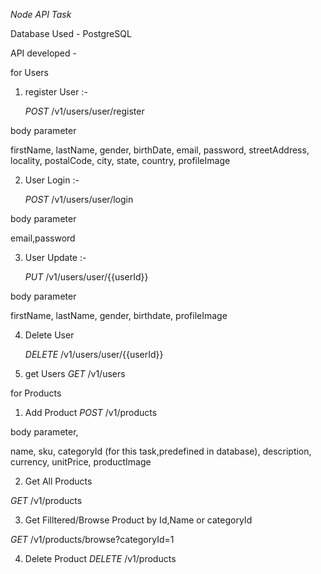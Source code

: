
_Node API Task_

Database Used - PostgreSQL

API developed -

for Users

1. register User :-

   _POST_ /v1/users/user/register

body parameter

firstName,
lastName,
gender,
birthDate,
email,
password,
streetAddress,
locality,
postalCode,
city,
state,
country,
profileImage

2. User Login :-

   _POST_ /v1/users/user/login

body parameter

email,password

3. User Update :-

   _PUT_ /v1/users/user/{{userId}}

body parameter

firstName,
lastName,
gender,
birthdate,
profileImage

4. Delete User

   _DELETE_ /v1/users/user/{{userId}}

5. get Users
   _GET_ /v1/users

for Products

1. Add Product
   _POST_ /v1/products

body parameter,

name,
sku,
categoryId (for this task,predefined in database),
description,
currency,
unitPrice,
productImage

2. Get All Products

_GET_ /v1/products

3. Get Filltered/Browse Product by Id,Name or categoryId

_GET_ /v1/products/browse?categoryId=1

4. Delete Product
   _DELETE_ /v1/products
